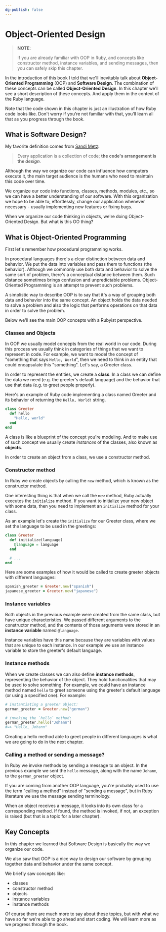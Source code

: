 ```yaml
---
dg-publish: false
---
```

# Object-Oriented Design

> **NOTE**:
>
> If you are already familiar with OOP in Ruby, and concepts like constructor method, instance variables, and sending messages, then you can safely skip this chapter.

In the introduction of this book I told that we'll inevitably talk about **Object-Oriented Programming** (OOP) and **Software Design**. The combination of these concepts can be called **Object-Oriented Design**. In this chapter we'll see a short description of these concepts. And apply them in the context of the Ruby language.

Note that the code shown in this chapter is just an illustration of how Ruby code looks like. Don't worry if you're not familiar with that, you'll learn all that as you progress through the book.

## What is Software Design?

My favorite definition comes from [Sandi Metz](https://www.poodr.com/):

> Every application is a collection of code; **the code's arrangement is the *design***.

Although the way we organize our code can influence how computers execute it, the main target audience is the humans who need to maintain this code over time.

We organize our code into functions, classes, methods, modules, etc., so we can have a better understanding of our software. With this organization we hope to be able to, effortlessly, change our application whenever necessary - usually implementing new features or fixing bugs.

When we organize our code thinking in objects, we're doing Object-Oriented Design. But what is this OO thing?

## What is Object-Oriented Programming

First let's remember how procedural programming works.

In procedural languages there's a clear distinction between data and behavior. We put the data into variables and pass them to functions (the behavior). Although we commonly use both data and behavior to solve the same sort of problem, there's a conceptual distance between them. Such distance sometimes brings confusion and unpredictable problems. Object-Oriented Programming is an attempt to prevent such problems.

A simplistic way to describe OOP is to say that it's a way of grouping both data and behavior into the same concept. An object holds the data needed to solve a problem and also the logic that performs operations on that data in order to solve the problem.

Below we'll see the main OOP concepts with a Rubyist perspective.

### Classes and Objects

In OOP we usually model concepts from the real world in our code. During this process we usually think in categories of things that we want to represent in code. For example, we want to model the concept of "something that says `Hello, World`", then we need to think in an entity that could encapsulate this "something". Let's say, a Greeter class.

In order to represent the entities, we create a **class**. In a class we can define the data we need (e.g. the greeter's default language) and the behavior that use that data (e.g. to greet people properly).

Here's an example of Ruby code implementing a class named Greeter and its behavior of returning the `Hello, World!` string.

```ruby
class Greeter
  def hello
    "Hello, world"
  end
end
```

A class is like a blueprint of the concept you're modeling. And to make use of such concept we usually create *instances* of the classes, also known as **objects**.

In order to create an object from a class, we use a constructor method.

### Constructor method

In Ruby we create objects by calling the `new` method, which is known as the constructor method.

One interesting thing is that when we call the `new` method, Ruby actually executes the `initialize` method. If you want to initialize your new object with some data, then you need to implement an `initialize` method for your class.

As an example let's create the `initialize` for our Greeter class, where we set the language to be used in the greetings:

```ruby
class Greeter
  def initialize(language)
    @language = language
  end

  # ...
end
```

Here are some examples of how it would be called to create greeter objects with different languages:

```ruby
spanish_greeter = Greeter.new("spanish")
japanese_greeter = Greeter.new("japanese")
```

### Instance variables

Both objects in the previous example were created from the same class, but have unique characteristics. We passed different arguments to the constructor method, and the contents of those arguments were stored in an **instance variable** named `@language`.

Instance variables have this name because they are variables with values that are unique to each instance. In our example we use an instance variable to store the greeter's default language.

### Instance methods

When we create classes we can also define **instance methods**, representing the behavior of the object. They hold functionalities that may be used to solve something. For example, we could have an instance method named `hello` to greet someone using the greeter's default language (or using a specified one). For example:

```ruby
# instantiating a greeter object:
german_greeter = Greeter.new("german")

# invoking the `hello` method:
german_greeter.hello("Johann")
#=> "Hallo, Johann"
```

Creating a hello method able to greet people in different languages is what we are going to do in the next chapter.

### Calling a method or sending a message?

In Ruby we invoke methods by sending a message to an object. In the previous example we sent the `hello` message, along with the name `Johann`, to the `german_greeter` object.

If you are coming from another OOP language, you're probably used to use the term "calling a method" instead of "sending a message", but in Ruby literature we use the message sending terminology.

When an object receives a message, it looks into its own class for a corresponding method. If found, the method is invoked, if not, an exception is raised (but that is a topic for a later chapter).

## Key Concepts


In this chapter we learned that Software Design is basically the way we organize our code.

We also saw that OOP is a nice way to design our software by grouping together data and behavior under the same concept.

We briefly saw concepts like:

- classes
- constructor method
- objects
- instance variables
- instance methods

Of course there are much more to say about these topics, but with what we have so far we're able to go ahead and start coding. We will learn more as we progress through the book.

